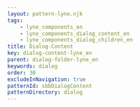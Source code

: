```yaml
---
layout: pattern-lyne.njk
tags: 
    - lyne_components_en
    - lyne_components_dialog_content_en
    - lyne_components_dialog_children_en
title: Dialog-Content
key: dialog-content-lyne_en
parent: dialog-folder-lyne_en
keywords: dialog
order: 30
excludeInNavigation: true
patternId: sbbDialogContent
patternDirectory: dialog
---
```

